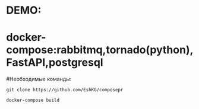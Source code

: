 # DEMO:
# docker-compose:rabbitmq,tornado(python),FastAPI,postgresql
#Необходимые команды:

```git clone https://github.com/EshKG/composepr```

```docker-compose build```
